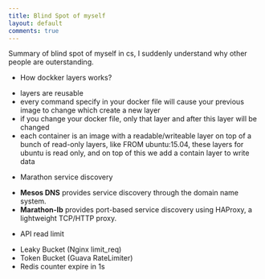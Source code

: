 ```yaml
---
title: Blind Spot of myself
layout: default
comments: true
---
```


Summary of blind spot of myself in cs, I suddenly understand why other people are outerstanding.

* How dockker layers works?
 - layers are reusable
 - every command specify in your docker file will cause your previous image to change which create a new layer
 - if you change your docker file, only that layer and after this layer will be changed
 - each container is an image with a readable/writeable layer on top of a bunch of read-only layers, like FROM ubuntu:15.04, these layers for ubuntu is read only, and on top of this we add a contain layer to write data
 
* Marathon service discovery
 - **Mesos DNS** provides service discovery through the domain name system.
 - **Marathon-lb** provides port-based service discovery using HAProxy, a lightweight TCP/HTTP proxy.
 
* API read limit
 - Leaky Bucket (Nginx limit_req)
 - Token Bucket (Guava RateLimiter)
 - Redis counter expire in 1s
